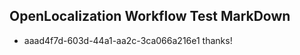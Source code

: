 ## OpenLocalization Workflow Test MarkDown
* aaad4f7d-603d-44a1-aa2c-3ca066a216e1 
thanks!<!--HONumber=Mar16_HO3-->
